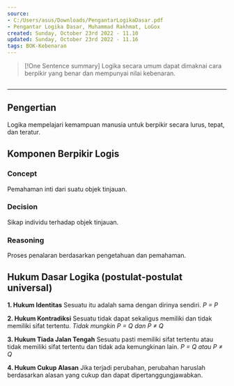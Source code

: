 ```yaml
---
source:
- C:/Users/asus/Downloads/PengantarLogikaDasar.pdf
- Pengantar Logika Dasar, Muhammad Rakhmat, LoGox 
created: Sunday, October 23rd 2022 - 11.10
updated: Sunday, October 23rd 2022 - 11.16
tags: BOK-Kebenaran
---
```


>[!One Sentence summary]
>Logika secara umum dapat dimaknai cara berpikir yang benar dan mempunyai nilai kebenaran.
```toc
```
---
Pengertian
---
Logika mempelajari kemampuan manusia untuk berpikir secara lurus, tepat, dan teratur.    

Komponen Berpikir Logis
---

### Concept
Pemahaman inti dari suatu objek tinjauan.

### Decision
Sikap individu terhadap objek tinjauan.

### Reasoning
Proses penalaran berdasarkan pengetahuan dan pemahaman.

Hukum Dasar Logika (postulat-postulat universal)
---

**1. Hukum Identitas**
Sesuatu itu adalah sama dengan dirinya sendiri.
*P $=$ P*

**2. Hukum Kontradiksi**
Sesuatu tidak dapat sekaligus memiliki dan tidak memiliki sifat tertentu.
*Tidak mungkin P $=$ Q dan P $\ne$ Q*

**3. Hukum Tiada Jalan Tengah**
Sesuatu pasti memiliki sifat tertentu atau tidak memiliki sifat tertentu dan tidak ada kemungkinan lain.
*P $=$ Q atau P $\ne$ Q*

**4. Hukum Cukup Alasan**
Jika terjadi perubahan, perubahan haruslah berdasarkan alasan yang cukup dan dapat dipertanggungjawabkan.
